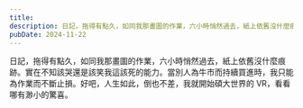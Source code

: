 ```yaml
---
title: 
description: 日記，拖得有點久，如同我那畫圖的作業，六小時悄然過去，紙上依舊沒什麼痕跡。實在不知該哭還是該笑我這該死的能力。當別人為牛……
pubDate: 2024-11-22
---
```


日記，拖得有點久，如同我那畫圖的作業，六小時悄然過去，紙上依舊沒什麼痕跡。實在不知該哭還是該笑我這該死的能力。當別人為牛市而持續買進時，我只能為作業而不斷止損。好吧，人生如此，倒也不差，我就開始碩大世界的 VR，看看哪有渺小的驚喜。
